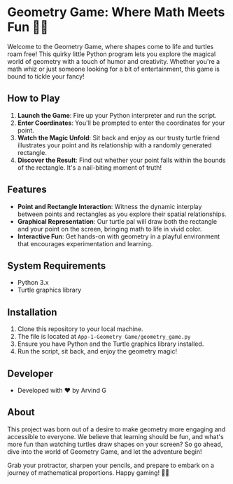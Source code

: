 # Geometry Game: Where Math Meets Fun 📐🐢

Welcome to the Geometry Game, where shapes come to life and turtles roam free! This quirky little Python program lets you explore the magical world of geometry with a touch of humor and creativity. Whether you're a math whiz or just someone looking for a bit of entertainment, this game is bound to tickle your fancy!

## How to Play

1. **Launch the Game**: Fire up your Python interpreter and run the script.
2. **Enter Coordinates**: You'll be prompted to enter the coordinates for your point.
3. **Watch the Magic Unfold**: Sit back and enjoy as our trusty turtle friend illustrates your point and its relationship with a randomly generated rectangle.
4. **Discover the Result**: Find out whether your point falls within the bounds of the rectangle. It's a nail-biting moment of truth!

## Features

- **Point and Rectangle Interaction**: Witness the dynamic interplay between points and rectangles as you explore their spatial relationships.
- **Graphical Representation**: Our turtle pal will draw both the rectangle and your point on the screen, bringing math to life in vivid color.
- **Interactive Fun**: Get hands-on with geometry in a playful environment that encourages experimentation and learning.

## System Requirements

- Python 3.x
- Turtle graphics library

## Installation

1. Clone this repository to your local machine.
2. The file is located at `App-1-Geometry Game/geometry_game.py`
3. Ensure you have Python and the Turtle graphics library installed.
4. Run the script, sit back, and enjoy the geometry magic!

## Developer

- Developed with ❤️ by Arvind G

## About

This project was born out of a desire to make geometry more engaging and accessible to everyone. We believe that learning should be fun, and what's more fun than watching turtles draw shapes on your screen? So go ahead, dive into the world of Geometry Game, and let the adventure begin!

Grab your protractor, sharpen your pencils, and prepare to embark on a journey of mathematical proportions. Happy gaming! 🐢✨

